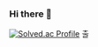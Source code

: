 ### Hi there 👋


[![Solved.ac Profile](http://mazassumnida.wtf/api/v2/generate_badge?boj=syc9278)](https://solved.ac/syc9278/)
출
<!--
**zerofe13/zerofe13** is a ✨ _special_ ✨ repository because its `README.md` (this file) appears on your GitHub profile.

Here are some ideas to get you started:

- 🔭 I’m currently working on ...
- 🌱 I’m currently learning ...
- 👯 I’m looking to collaborate on ...
- 🤔 I’m looking for help with ...
- 💬 Ask me about ...
- 📫 How to reach me: ...
- 😄 Pronouns: ...
- ⚡ Fun fact: ...
-->
